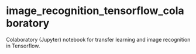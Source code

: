 # image_recognition_tensorflow_colaboratory
Colaboratory (Jupyter) notebook for transfer learning and image recognition in Tensorflow.
